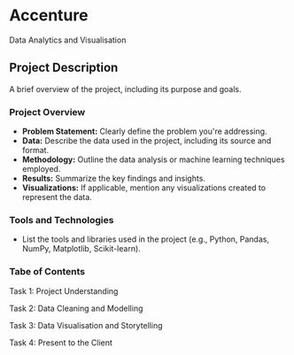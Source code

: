 # Accenture
Data Analytics and Visualisation

## Project Description
A brief overview of the project, including its purpose and goals.

### Project Overview
* **Problem Statement:** Clearly define the problem you're addressing.
* **Data:** Describe the data used in the project, including its source and format.
* **Methodology:** Outline the data analysis or machine learning techniques employed.
* **Results:** Summarize the key findings and insights.
* **Visualizations:** If applicable, mention any visualizations created to represent the data.

### Tools and Technologies
* List the tools and libraries used in the project (e.g., Python, Pandas, NumPy, Matplotlib, Scikit-learn).

### Tabe of Contents

Task 1: Project Understanding 

Task 2: Data Cleaning and Modelling 

Task 3: Data Visualisation and Storytelling 

Task 4: Present to the Client 
